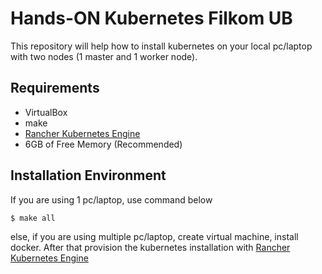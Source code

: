# Hands-ON Kubernetes Filkom UB 
This repository will help how to install kubernetes on your local pc/laptop with two nodes (1 master and 1 worker node).

## Requirements
- VirtualBox
- make
- [Rancher Kubernetes Engine](https://github.com/rancher/rke)
- 6GB of Free Memory (Recommended)

## Installation Environment

If you are using 1 pc/laptop, use command below

```sh
$ make all
```

else, if you are using multiple pc/laptop, create virtual machine, install docker. After that provision the kubernetes installation with [Rancher Kubernetes Engine](https://github.com/rancher/rke)